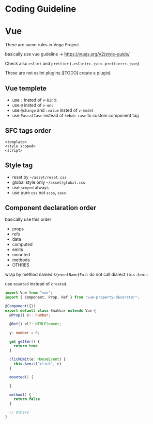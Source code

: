 # Coding Guideline

# Vue

There are some rules in Vega Project

basically use vue gudeline -> https://vuejs.org/v2/style-guide/

Check also `eslint` and `prettier` (`.eslintrc.json` `.prettierrc.json`)

These are not eslint plugins.([TODO] create a plugin)

## ️Vue templete
- use `:` insted of `v-bind:`
- use `@` insted of `v-on:`
- use `@change` and `:value` insted of `v-model`
- use `PascalCase` instead of `kebab-case` to custom component tag


## ️SFC tags order

```vue
<template>
<style scoped>
<script>
```

## ️Style tag
- reset by `~/asset/reset.css`
- global style only `~/asset/global.css`
- use `scoped` always
- use pure `css` not `scss`, `sass`

## ️Component declaration order

basically use this order
- props
- refs
- data
- computed
- emits
- mounted
- methods
- OTHRES

wrap by method named `${eventName}Emit`
do not call diarect `this.$emit` 

use `mounted` instead of `created`.

```ts
import Vue from "vue";
import { Component, Prop, Ref } from "vue-property-decorator";

@Component({})
export default class Snakbar extends Vue {
  @Prop() x!: number;

  @Ref() el?: HTMLElement;

  y: number = 0;

  get getter() {
    return true
  }

  clickEmit(e: MouseEvent) {
    this.$emit("click", e)
  }

  mounted() {

  }

  method() {
    return false
  }

  // Others
}
```
